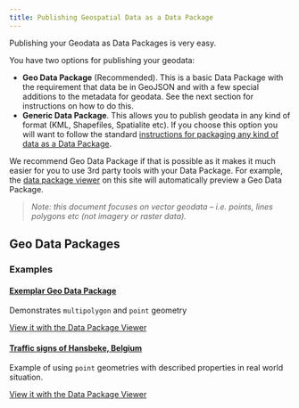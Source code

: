 ```yaml
---
title: Publishing Geospatial Data as a Data Package
---
```


Publishing your Geodata as Data Packages is very easy.

You have two options for publishing your geodata:

* **Geo Data Package** (Recommended). This is a basic Data Package with the
  requirement that data be in GeoJSON and with a few special additions to the
  metadata for geodata. See the next section for instructions on how to do
  this.
* **Generic Data Package**. This allows you to publish geodata in any kind of
  format (KML, Shapefiles, Spatialite etc). If you choose this option you will
  want to follow the standard [instructions for packaging any kind of data as a
  Data Package][any].

We recommend Geo Data Package if that is possible as it makes it much easier
for you to use 3rd party tools with your Data Package. For example, the [data
package viewer][viewer] on this site will automatically preview a Geo Data Package.

> *Note: this document focuses on *vector* geodata &ndash; i.e. points, lines polygons etc (not
imagery or raster data).*

[any]: /doc/publish-any/
[viewer]: /tools/view

## Geo Data Packages

### Examples

#### [Exemplar Geo Data Package](https://github.com/datasets/ex-geojson)

Demonstrates `multipolygon` and `point` geometry

[View it with the Data Package Viewer][view-1]

[view-1]: http://data.okfn.org/tools/view?url=https%3A%2F%2Fgithub.com%2Fdatasets%2Fex-geojson

<script src="http://gist-it.appspot.com/github/datasets/ex-geojson/blob/master/datapackage.json"></script>

#### [Traffic signs of Hansbeke, Belgium](https://github.com/peterdesmet/traffic-signs-hansbeke)
  
Example of using `point` geometries with described properties in real world situation.

[View it with the Data Package Viewer][view-2]

[view-2]: http://data.okfn.org/tools/view?url=https%3A%2F%2Fgithub.com%2Fpeterdesmet%2Ftraffic-signs-hansbeke

<script src="http://gist-it.appspot.com/github/datasets/ex-geojson/blob/master/datapackage.json"></script>
